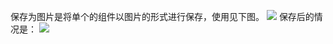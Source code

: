 保存为图片是将单个的组件以图片的形式进行保存，使用见下图。
![](http://imgcache.tcecqpoc.fsphere.cn/image/mc.qcloudimg.com/static/img/cc619433ff346d53dc1047d1b1a8c48a/image.png)
保存后的情况是：
![](http://imgcache.tcecqpoc.fsphere.cn/image/mc.qcloudimg.com/static/img/d6cc3771d63747bc1b772fe33428d4a8/image.png)
